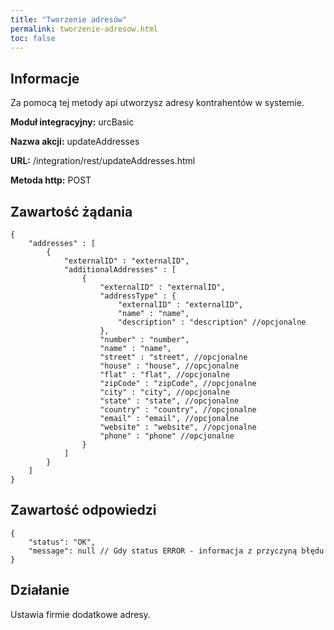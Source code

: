 ```yaml
---
title: "Tworzenie adresów"
permalink: tworzenie-adresow.html
toc: false 
---
```


## Informacje

Za pomocą tej metody api utworzysz adresy kontrahentów w systemie.

  **Moduł integracyjny:** urcBasic

  **Nazwa akcji:** updateAddresses

  **URL:** /integration/rest/updateAddresses.html

  **Metoda http:** POST

## Zawartość żądania
~~~~~~~~
{
    "addresses" : [
        {
            "externalID" : "externalID",
            "additionalAddresses" : [
                {
                    "externalID" : "externalID",
                    "addressType" : {
                        "externalID" : "externalID",
                        "name" : "name",
                        "description" : "description" //opcjonalne
                    },
                    "number" : "number",
                    "name" : "name",
                    "street" : "street", //opcjonalne
                    "house" : "house", //opcjonalne
                    "flat" : "flat", //opcjonalne
                    "zipCode" : "zipCode", //opcjonalne
                    "city" : "city", //opcjonalne
                    "state" : "state", //opcjonalne
                    "country" : "country", //opcjonalne
                    "email" : "email", //opcjonalne
                    "website" : "website", //opcjonalne
                    "phone" : "phone" //opcjonalne
                }
            ]
        }
    ]
}
~~~~~~~~


## Zawartość odpowiedzi
~~~~~~~~
{
    "status": "OK",
    "message": null // Gdy status ERROR - informacja z przyczyną błędu
}
~~~~~~~~

## Działanie
Ustawia firmie dodatkowe adresy.